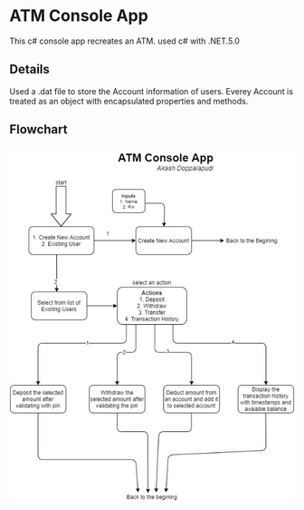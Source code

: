 # ATM Console App

This c# console app recreates an ATM.
used c# with .NET.5.0

## Details

Used a .dat file to store the Account information of users.
Everey Account is treated as an object with encapsulated properties and methods.

## Flowchart

![Flowchart](/ATM_Console_App.jpg?raw=true 'Flowchart')